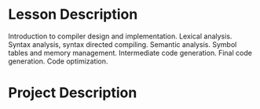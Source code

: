 # Lesson Description

Introduction to compiler design and implementation. Lexical analysis. Syntax analysis, syntax directed compiling. Semantic analysis. Symbol tables and memory management. Intermediate code generation. Final code generation. Code optimization.

# Project Description

